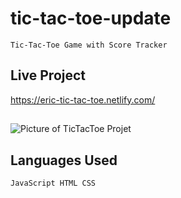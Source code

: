 # tic-tac-toe-update

    Tic-Tac-Toe Game with Score Tracker 

## Live Project

https://eric-tic-tac-toe.netlify.com/

##

![Picture of TicTacToe Projet](/images/tictac.png)

## Languages Used

    JavaScript HTML CSS

### 

